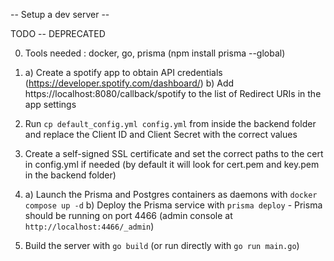 -- Setup a dev server --

TODO -- DEPRECATED

0. Tools needed : docker, go, prisma (npm install prisma --global)

1. a) Create a spotify app to obtain API credentials (https://developer.spotify.com/dashboard/)
   b) Add https://localhost:8080/callback/spotify to the list of Redirect URIs in the app settings

2. Run `cp default_config.yml config.yml` from inside the backend folder and replace the Client ID and Client Secret with the correct values

3. Create a self-signed SSL certificate and set the correct paths to the cert in config.yml if needed (by default it will look for cert.pem and key.pem in the backend folder)

4. a) Launch the Prisma and Postgres containers as daemons with `docker compose up -d`
   b) Deploy the Prisma service with `prisma deploy` - Prisma should be running on port 4466 (admin console at `http://localhost:4466/_admin`)

5. Build the server with `go build` (or run directly with `go run main.go`)
